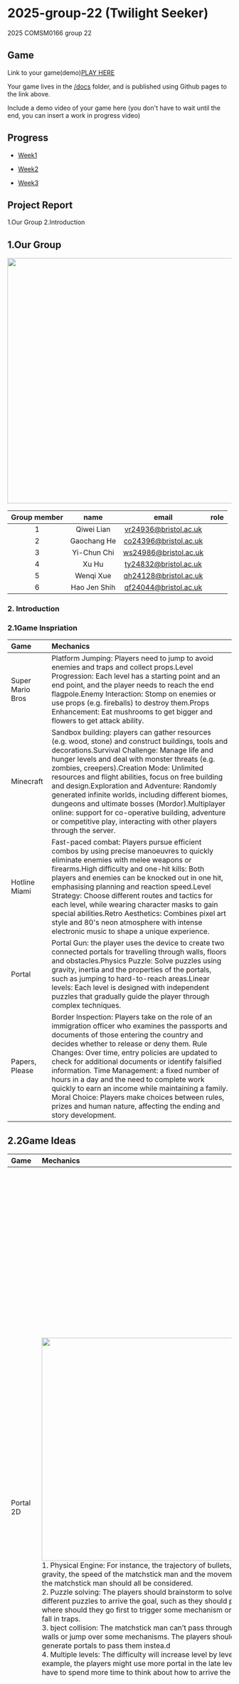 # 2025-group-22 (Twilight Seeker)
2025 COMSM0166 group 22


## Game

Link to your game(demo)[PLAY HERE](https://uob-comsm0166.github.io/2025-group-22/UI/)

Your game lives in the [/docs](/docs) folder, and is published using Github pages to the link above.

Include a demo video of your game here (you don't have to wait until the end, you can insert a work in progress video)

## Progress
- [Week1](https://github.com/UoB-COMSM0166/2025-group-22/tree/main/conference/week01)

- [Week2](https://github.com/UoB-COMSM0166/2025-group-22/tree/main/conference/week02)

- [Week3]()


## Project Report
1.Our Group
2.Introduction
## 1.Our Group

<p align="center">
  <img src="https://github.com/UoB-COMSM0166/2025-group-22/blob/main/images/Group-22.jpg" width="550">
</p>

<div align="center">

| Group member | name         | email                  |role|
| :---:   | :---:    | :---:   |:---:   |
| 1            | Qiwei Lian   | vr24936@bristol.ac.uk  |    |
| 2            | Gaochang He  | co24396@bristol.ac.uk  |    |
| 3            | Yi-Chun Chi  | ws24986@bristol.ac.uk  |    |
| 4            | Xu Hu        | ty24832@bristol.ac.uk  |    |
| 5            | Wenqi Xue    | qh24128@bristol.ac.uk  |    |
| 6            | Hao Jen Shih | qf24044@bristol.ac.uk  |    |

</div>

### 2. Introduction 

### 2.1Game Inspriation

| Game | Mechanics                  |
| :---   | :---   |
| Super Mario Bros            | Platform Jumping: Players need to jump to avoid enemies and traps and collect props.Level Progression: Each level has a starting point and an end point, and the player needs to reach the end flagpole.Enemy Interaction: Stomp on enemies or use props (e.g. fireballs) to destroy them.Props Enhancement: Eat mushrooms to get bigger and flowers to get attack ability. |
| Minecraft     | Sandbox building: players can gather resources (e.g. wood, stone) and construct buildings, tools and decorations.Survival Challenge: Manage life and hunger levels and deal with monster threats (e.g. zombies, creepers).Creation Mode: Unlimited resources and flight abilities, focus on free building and design.Exploration and Adventure: Randomly generated infinite worlds, including different biomes, dungeons and ultimate bosses (Mordor).Multiplayer online: support for co-operative building, adventure or competitive play, interacting with other players through the server. | 
| Hotline Miami     | Fast-paced combat: Players pursue efficient combos by using precise manoeuvres to quickly eliminate enemies with melee weapons or firearms.High difficulty and one-hit kills: Both players and enemies can be knocked out in one hit, emphasising planning and reaction speed.Level Strategy: Choose different routes and tactics for each level, while wearing character masks to gain special abilities.Retro Aesthetics: Combines pixel art style and 80's neon atmosphere with intense electronic music to shape a unique experience. | 
| Portal     | Portal Gun: the player uses the device to create two connected portals for travelling through walls, floors and obstacles.Physics Puzzle: Solve puzzles using gravity, inertia and the properties of the portals, such as jumping to hard-to-reach areas.Linear levels: Each level is designed with independent puzzles that gradually guide the player through complex techniques. | 
| Papers, Please      | Border Inspection: Players take on the role of an immigration officer who examines the passports and documents of those entering the country and decides whether to release or deny them.  Rule Changes: Over time, entry policies are updated to check for additional documents or identify falsified information.  Time Management: a fixed number of hours in a day and the need to complete work quickly to earn an income while maintaining a family.  Moral Choice: Players make choices between rules, prizes and human nature, affecting the ending and story development.   | 

## 2.2Game Ideas

| Game | Mechanics                  | Challenges                  |
| :---   | :---   |:---   |
| Portal 2D            | <img src="https://github.com/UoB-COMSM0166/2025-group-22/blob/main/images/Portal.png" width="500"><br>1. Physical Engine: For instance, the trajectory of bullets, the gravity, the speed of the matchstick man and the movements of the matchstick man should all be considered.<br>2. Puzzle solving: The players should brainstorm to solve the different puzzles to arrive the goal, such as they should plan where should they go first to trigger some mechanism or they may fall in traps.<br>3. bject collision: The matchstick man can’t pass through some walls or jump over some mechanisms. The players should generate portals to pass them instea.d<br>4. Multiple levels: The difficulty will increase level by level. For example, the players might use more portal in the late levels, or have to spend more time to think about how to arrive the goal. | 1. It is necessary to accurately calculate the angle, speed, and gravity of the bullet to ensure that they can hit a specific wall.<br>2. Smoothly and accurately control the speed, jumping, landing, and interaction with the environment of the matchstick man to avoid the delay or abnormal behavior caused by complex physical calculations.<br>3. Make sure the speed of the character through the portal is maintained, (or changed in some special cases or portals), and the game environment is updated correctly.<br>4. Avoid dead ends, such as cases of unlimited bullet ejection, we can limit the number of bullets ejection. And avoid sending the portal to an illegal location.<br>5. New ideas, such as reversing the effects of gravity in some of the increased difficulty levels, or adding some time constraints.|
| Hotline Miami     | <img src="https://github.com/UoB-COMSM0166/2025-group-22/blob/main/images/Hotline Miami.png" width="500"><br>1. Attack Methods: Follow the mouse. Melee weapons have a semicircular attack range around the player, and their speed decays with distance when the weapen was being thrown. Firearms and throwing weapons follow the mouse direction.<br>2. Bullets: Different items have different bullet speeds and spreads. This can be achieved by setting random values within different ranges.<br>3. Movement Speed: The movement speed of the player and different types of enemies is fixed but varies between them.<br>4. Walls: Players will be detected around glass walls, and bullets can pass through the glass. Moving behind solid walls will prevent the detection of enemies and block their bullets. This is determined by detecting if the player is staying behind solid walls.<br>5. Death: The player dies instantly when being hit and restart from the checkpoint.<br>6. Victory Condition: The level is cleared when all enemies are detected to be eliminated and the game is saved. | 1. AI Logic: Implement patrols at fixed locations and enemy locking within a fixed range. After locking onto an enemy, the AI will automatically pathfind to the latest location where the player was detected and use their weapons.<br>2. Boss: Has more attack methods.|

### Requirements 

- 15% ~750 words
- Use case diagrams, user stories. Early stages design. Ideation process. How did you decide as a team what to develop? 

### Design

- 15% ~750 words 
- System architecture. Class diagrams, behavioural diagrams. 

### Implementation

- 15% ~750 words

- Describe implementation of your game, in particular highlighting the three areas of challenge in developing your game. 

### Evaluation

- 15% ~750 words

- One qualitative evaluation (your choice) 

- One quantitative evaluation (of your choice) 

- Description of how code was tested. 

### Process 

- 15% ~750 words

- Teamwork. How did you work together, what tools did you use. Did you have team roles? Reflection on how you worked together. 

### Conclusion

- 10% ~500 words

- Reflect on project as a whole. Lessons learned. Reflect on challenges. Future work. 

### Contribution Statement

- Provide a table of everyone's contribution, which may be used to weight individual grades. We expect that the contribution will be split evenly across team-members in most cases. Let us know as soon as possible if there are any issues with teamwork as soon as they are apparent. 

### Additional Marks

You can delete this section in your own repo, it's just here for information. in addition to the marks above, we will be marking you on the following two points:

- **Quality** of report writing, presentation, use of figures and visual material (5%) 
  - Please write in a clear concise manner suitable for an interested layperson. Write as if this repo was publicly available.

- **Documentation** of code (5%)

  - Is your repo clearly organised? 
  - Is code well commented throughout?
